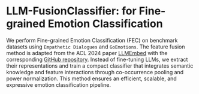 # LLM-FusionClassifier: for Fine-grained Emotion Classification
We perform Fine-grained Emotion Classification (FEC) on benchmark datasets using `Empathetic Dialogues` and `GoEmotions`. The feature fusion method is adapted from the ACL 2024 paper [LLMEmbed](https://aclanthology.org/2024.acl-long.433/) with the corresponding [GitHub repository](https://github.com/ChunLiu-cs/LLMEmbed-ACL2024). Instead of fine-tuning LLMs, we extract their representations and train a compact classifier that integrates semantic knowledge and feature interactions through co-occurrence pooling and power normalization. This method ensures an efficient, scalable, and expressive emotion classification pipeline.
